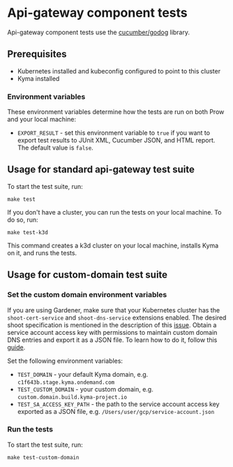 # Api-gateway component tests

Api-gateway component tests use the [cucumber/godog](https://github.com/cucumber/godog) library.

## Prerequisites

- Kubernetes installed and kubeconfig configured to point to this cluster
- Kyma installed


### Environment variables

These environment variables determine how the tests are run on both Prow and your local machine:

- `EXPORT_RESULT` - set this environment variable to `true` if you want to export test results to JUnit XML, Cucumber JSON, and HTML report. The default value is `false`.

## Usage for standard api-gateway test suite

To start the test suite, run:

```
make test
```

If you don't have a cluster, you can run the tests on your local machine. To do so, run:

```
make test-k3d
```

This command creates a k3d cluster on your local machine, installs Kyma on it, and runs the tests.

## Usage for custom-domain test suite

### Set the custom domain environment variables

If you are using Gardener, make sure that your Kubernetes cluster has the `shoot-cert-service` and `shoot-dns-service` extensions enabled. The desired shoot specification is mentioned in the description of this [issue](https://github.com/kyma-project/control-plane/issues/875).
Obtain a service account access key with permissions to maintain custom domain DNS entries and export it as a JSON file. To learn how to do it, follow this [guide](https://cloud.google.com/iam/docs/keys-create-delete).

Set the following environment variables:
- `TEST_DOMAIN` - your default Kyma domain, e.g. `c1f643b.stage.kyma.ondemand.com`
- `TEST_CUSTOM_DOMAIN` - your custom domain, e.g. `custom.domain.build.kyma-project.io`
- `TEST_SA_ACCESS_KEY_PATH` - the path to the service account access key exported as a JSON file, e.g. `/Users/user/gcp/service-account.json`

### Run the tests

To start the test suite, run:

```
make test-custom-domain
```
